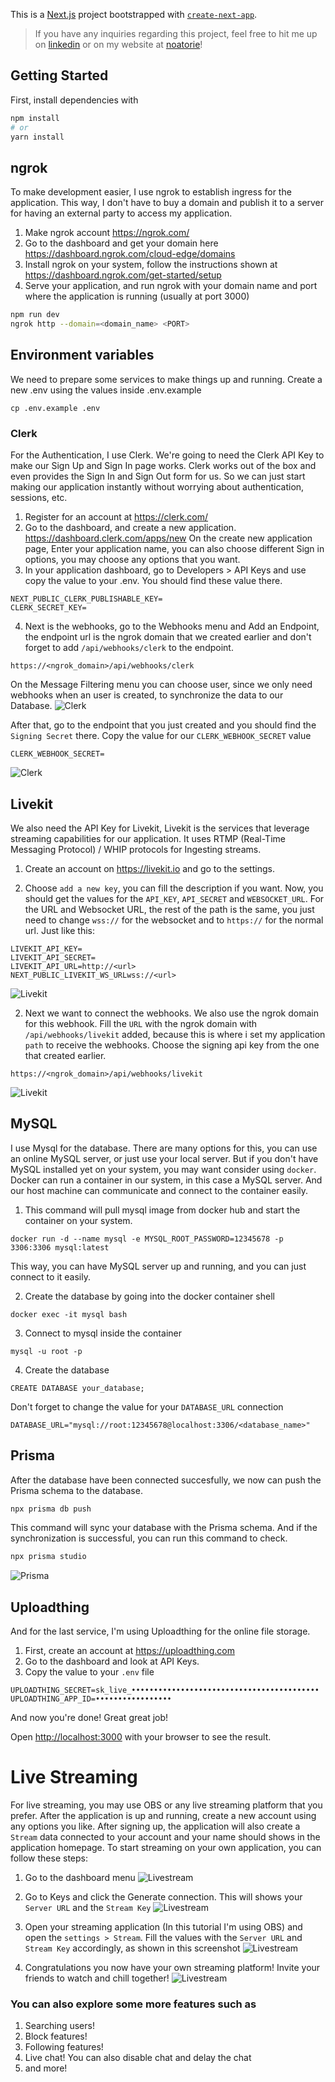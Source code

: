 This is a [Next.js](https://nextjs.org/) project bootstrapped with [`create-next-app`](https://github.com/vercel/next.js/tree/canary/packages/create-next-app).
> If you have any inquiries regarding this project, feel free to hit me up on [linkedin](https://www.linkedin.com/in/haneure/) or on my website at [noatorie](www.kurisu.noatorie.com)!

## Getting Started

First, install dependencies with
```bash
npm install
# or
yarn install
```

## ngrok
To make development easier, I use ngrok to establish ingress for the application. This way, I don't have to buy a domain and publish it to a server for having an external party to access my application.
1. Make ngrok account https://ngrok.com/
2. Go to the dashboard and get your domain here https://dashboard.ngrok.com/cloud-edge/domains
3. Install ngrok on your system, follow the instructions shown at https://dashboard.ngrok.com/get-started/setup
4. Serve your application, and run ngrok with your domain name and port where the application is running (usually at port 3000)
```bash
npm run dev
ngrok http --domain=<domain_name> <PORT>
```
## Environment variables

We need to prepare some services to make things up and running. Create a new .env using the values inside .env.example
```
cp .env.example .env
```

### Clerk
For the Authentication, I use Clerk. We're going to need the Clerk API Key to make our Sign Up and Sign In page works. Clerk works out of the box and even provides the Sign In and Sign Out form for us. So we can just start making our application instantly without worrying about authentication, sessions, etc.

1. Register for an account at https://clerk.com/
2. Go to the dashboard, and create a new application. https://dashboard.clerk.com/apps/new
On the create new application page, Enter your application name, you can also choose different Sign in options, you may choose any options that you want.
3. In your application dashboard, go to Developers > API Keys and use copy the value to your .env. You should find these value there.
```
NEXT_PUBLIC_CLERK_PUBLISHABLE_KEY=
CLERK_SECRET_KEY=
```
4. Next is the webhooks, go to the Webhooks menu and Add an Endpoint, the endpoint url is the ngrok domain that we created earlier and don't forget to add `/api/webhooks/clerk` to the endpoint.
```
https://<ngrok_domain>/api/webhooks/clerk
```
On the Message Filtering menu you can choose user, since we only need webhooks when an user is created, to synchronize the data to our Database.
![Clerk](./public/readme/readme_clerk_webhook.png)

After that, go to the endpoint that you just created and you should find the `Signing Secret` there. Copy the value for our `CLERK_WEBHOOK_SECRET` value
```
CLERK_WEBHOOK_SECRET=
```
![Clerk](./public/readme/readme_clerk_webhook_02.png)


## Livekit
We also need the API Key for Livekit, Livekit is the services that leverage streaming capabilities for our application. It uses RTMP (Real-Time Messaging Protocol) / WHIP protocols for Ingesting streams.
1. Create an account on https://livekit.io and go to the settings. 

2. Choose `add a new key`, you can fill the description if you want. Now, you should get the values for the `API_KEY`, `API_SECRET` and `WEBSOCKET_URL`. For the URL and Websocket URL, the rest of the path is the same, you just need to change `wss://` for the websocket and to `https://` for the normal url. Just like this:
```
LIVEKIT_API_KEY=
LIVEKIT_API_SECRET=
LIVEKIT_API_URL=http://<url>
NEXT_PUBLIC_LIVEKIT_WS_URLwss://<url>
```
![Livekit](./public/readme/readme_livekit.png)

2. Next we want to connect the webhooks. We also use the ngrok domain for this webhook. Fill the `URL` with the ngrok domain with `/api/webhooks/livekit` added, because this is where i set my application `path` to receive the webhooks. Choose the signing api key from the one that created earlier.
```
https://<ngrok_domain>/api/webhooks/livekit
```
![Livekit](./public/readme/readme_livekit_webhooks.png)

## MySQL
 I use Mysql for the database. There are many options for this, you can use an online MySQL server, or just use your local server. But if you don't have MySQL installed yet on your system, you may want consider using `docker`. Docker can run a container in our system, in this case a MySQL server. And our host machine can communicate and connect to the container easily.

1. This command will pull mysql image from docker hub and start the container on your system.
 ```
docker run -d --name mysql -e MYSQL_ROOT_PASSWORD=12345678 -p 3306:3306 mysql:latest
 ```
This way, you can have MySQL server up and running, and you can just connect to it easily.

2. Create the database by going into the docker container shell
```
docker exec -it mysql bash
```
3. Connect to mysql inside the container
```
mysql -u root -p
```
4. Create the database
```
CREATE DATABASE your_database;
```

Don't forget to change the value for your `DATABASE_URL` connection
```
DATABASE_URL="mysql://root:12345678@localhost:3306/<database_name>"
```

## Prisma
After the database have been connected succesfully, we now can push the Prisma schema to the database.
```bash
npx prisma db push
```
This command will sync your database with the Prisma schema. And if the synchronization is successful, you can run this command to check.
```bash
npx prisma studio
```
![Prisma](./public/readme/readme_prisma.png)


## Uploadthing
And for the last service, I'm using Uploadthing for the online file storage.
1. First, create an account at https://uploadthing.com
2. Go to the dashboard and look at API Keys.
3. Copy the value to your `.env` file
```
UPLOADTHING_SECRET=sk_live_••••••••••••••••••••••••••••••••••••••••••
UPLOADTHING_APP_ID=•••••••••••••••••
```

And now you're done! Great great job!

Open [http://localhost:3000](http://localhost:3000) with your browser to see the result.

# Live Streaming
For live streaming, you may use OBS or any live streaming platform that you prefer. After the application is up and running, create a new account using any options you like. After signing up, the application will also create a `Stream` data connected to your account and your name should shows in the application homepage. To start streaming on your own application, you can follow these steps:
1. Go to the dashboard menu
![Livestream](./public/readme/readme_livestream.png)

2. Go to Keys and click the Generate connection. This will shows your `Server URL` and the `Stream Key`
![Livestream](./public/readme/readme_livestream_02.png)

3. Open your streaming application (In this tutorial I'm using OBS) and open the `settings > Stream`. Fill the values with the `Server URL` and `Stream Key` accordingly, as shown in this screenshot
![Livestream](./public/readme/readme_livestream_03.png)

4. Congratulations you now have your own streaming platform! Invite your friends to watch and chill together!
![Livestream](./public/readme/atelierstream_08.png)

### You can also explore some more features such as
1. Searching users!
2. Block features!
3. Following features!
4. Live chat! You can also disable chat and delay the chat
5. and more!
